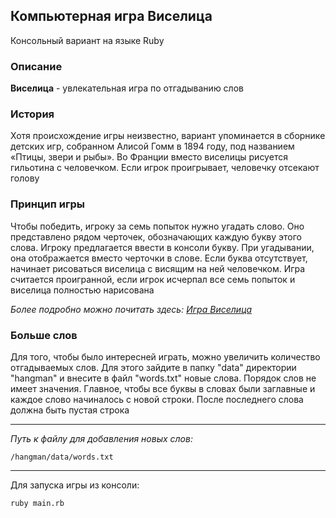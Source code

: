 ## Компьютерная игра Виселица

Консольный вариант на языке Ruby


### Описание

**Виселица** - увлекательная игра по отгадыванию слов

### История

Хотя происхождение игры неизвестно, вариант упоминается в сборнике детских игр, собранном Алисой Гомм в 1894 году, под названием «Птицы, звери и рыбы». Во Франции вместо виселицы рисуется гильотина с человечком. Если игрок проигрывает, человечку отсекают голову

### Принцип игры

Чтобы победить, игроку за семь попыток нужно угадать слово. Оно представлено рядом черточек, обозначающих каждую букву этого слова. Игроку предлагается ввести в консоли букву. При угадывании, она отображается вместо черточки в слове. Если буква отсутствует, начинает рисоваться виселица с висящим на ней человечком. Игра считается проигранной, если игрок исчерпал все семь попыток и виселица полностью нарисована

*Более подробно можно почитать здесь: [Игра Виселица](https://ru.wikipedia.org/wiki/%D0%92%D0%B8%D1%81%D0%B5%D0%BB%D0%B8%D1%86%D0%B0_(%D0%B8%D0%B3%D1%80%D0%B0))*

### Больше слов

Для того, чтобы было интересней играть, можно увеличить количество отгадываемых слов. Для этого зайдите в папку "data" директории "hangman" и внесите в файл "words.txt" новые слова. Порядок слов не имеет значения. Главное, чтобы все буквы в словах были заглавные и каждое слово начиналось с новой строки. После последнего слова должна быть пустая строка

---

*Путь к файлу для добавления новых слов:* 

```
/hangman/data/words.txt
```
---
Для запуска игры из консоли:

```
ruby main.rb
```
